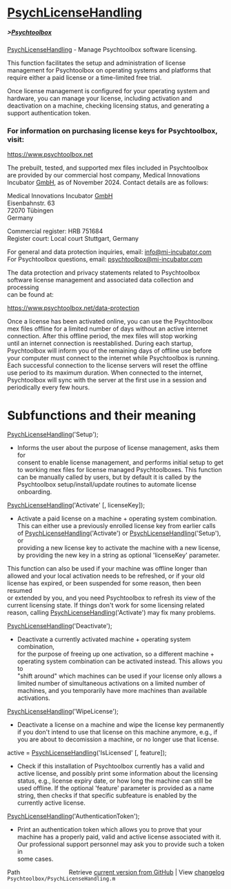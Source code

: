 # [PsychLicenseHandling](PsychLicenseHandling)
##### >[Psychtoolbox](Psychtoolbox)

[PsychLicenseHandling](PsychLicenseHandling) - Manage Psychtoolbox software licensing.  
  
This function facilitates the setup and administration of license  
management for Psychtoolbox on operating systems and platforms that  
require either a paid license or a time-limited free trial.  
  
Once license management is configured for your operating system and  
hardware, you can manage your license, including activation and  
deactivation on a machine, checking licensing status, and generating a  
support authentication token.  
  
### For information on purchasing license keys for Psychtoolbox, visit:  
  
https://www.psychtoolbox.net  
  
The prebuilt, tested, and supported mex files included in Psychtoolbox  
are provided by our commercial host company, Medical Innovations  
Incubator [GmbH](GmbH), as of November 2024. Contact details are as follows:  
  
Medical Innovations Incubator [GmbH](GmbH)  
Eisenbahnstr. 63  
72070 Tübingen  
Germany  
  
Commercial register: HRB 751684  
Register court: Local court Stuttgart, Germany  
  
For general and data protection inquiries, email: info@mi-incubator.com  
For Psychtoolbox questions, email: psychtoolbox@mi-incubator.com  
  
The data protection and privacy statements related to Psychtoolbox  
software license management and associated data collection and processing  
can be found at:  
  
https://www.psychtoolbox.net/data-protection  
  
Once a license has been activated online, you can use the Psychtoolbox  
mex files offline for a limited number of days without an active internet  
connection. After this offline period, the mex files will stop working  
until an internet connection is reestablished. During each startup,  
Psychtoolbox will inform you of the remaining days of offline use before  
your computer must connect to the internet while Psychtoolbox is running.  
Each successful connection to the license servers will reset the offline  
use period to its maximum duration. When connected to the internet,  
Psychtoolbox will sync with the server at the first use in a session and  
periodically every few hours.  
  
  
# Subfunctions and their meaning  
  
[PsychLicenseHandling](PsychLicenseHandling)('Setup');  
- Informs the user about the purpose of license management, asks them for  
consent to enable license management, and performs initial setup to get  
to working mex files for license managed Psychtoolboxes. This function  
can be manually called by users, but by default it is called by the  
Psychtoolbox setup/install/update routines to automate license onboarding.  
  
[PsychLicenseHandling](PsychLicenseHandling)('Activate' [, licenseKey]);  
- Activate a paid license on a machine + operating system combination.  
This can either use a previously enrolled license key from earlier calls  
of [PsychLicenseHandling](PsychLicenseHandling)('Activate') or [PsychLicenseHandling](PsychLicenseHandling)('Setup'), or  
providing a new license key to activate the machine with a new license,  
by providing the new key in a string as optional 'licenseKey' parameter.  
  
This function can also be used if your machine was offline longer than  
allowed and your local activation needs to be refreshed, or if your old  
license has expired, or been suspended for some reason, then been resumed  
or extended by you, and you need Psychtoolbox to refresh its view of the  
current licensing state. If things don't work for some licensing related  
reason, calling [PsychLicenseHandling](PsychLicenseHandling)('Activate') may fix many problems.  
  
[PsychLicenseHandling](PsychLicenseHandling)('Deactivate');  
- Deactivate a currently activated machine + operating system combination,  
for the purpose of freeing up one activation, so a different machine +  
operating system combination can be activated instead. This allows you to  
"shift around" which machines can be used if your license only allows a  
limited number of simultaneous activations on a limited number of  
machines, and you temporarily have more machines than available  
activations.  
  
[PsychLicenseHandling](PsychLicenseHandling)('WipeLicense');  
- Deactivate a license on a machine and wipe the license key permanently  
if you don't intend to use that license on this machine anymore, e.g., if  
you are about to decomission a machine, or no longer use that license.  
  
active = [PsychLicenseHandling](PsychLicenseHandling)('IsLicensed' [, feature]);  
- Check if this installation of Psychtoolbox currently has a valid and  
active license, and possibly print some information about the licensing  
status, e.g., license expiry date, or how long the machine can still be  
used offline. If the optional 'feature' parameter is provided as a name  
string, then checks if that specific subfeature is enabled by the  
currently active license.  
  
[PsychLicenseHandling](PsychLicenseHandling)('AuthenticationToken');  
- Print an authentication token which allows you to prove that your  
machine has a properly paid, valid and active license associated with it.  
Our professional support personnel may ask you to provide such a token in  
some cases.  
  




<div class="code_header" style="text-align:right;">
  <span style="float:left;">Path&nbsp;&nbsp;</span> <span class="counter">Retrieve <a href=
  "https://raw.github.com/Psychtoolbox-3/Psychtoolbox-3/beta/Psychtoolbox/PsychLicenseHandling.m">current version from GitHub</a> | View <a href=
  "https://github.com/Psychtoolbox-3/Psychtoolbox-3/commits/beta/Psychtoolbox/PsychLicenseHandling.m">changelog</a></span>
</div>
<div class="code">
  <code>Psychtoolbox/PsychLicenseHandling.m</code>
</div>

